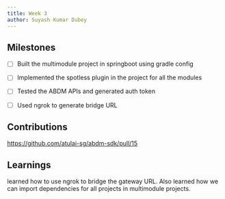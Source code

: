```yaml
---
title: Week 3
author: Suyash Kumar Dubey
---
```


## Milestones
- [ ] Built the multimodule project in springboot using gradle config
- [ ] Implemented the spotless plugin in the project for all the modules
- [ ] Tested the ABDM APIs and generated auth token
- [ ] Used ngrok to generate bridge URL


## Contributions
https://github.com/atulai-sg/abdm-sdk/pull/15

## Learnings
learned how to use ngrok to bridge the gateway URL. Also learned how we can import dependencies for all projects in multimodule projects.
